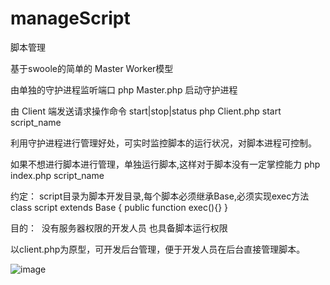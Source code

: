 # manageScript
脚本管理

基于swoole的简单的 Master Worker模型

由单独的守护进程监听端口 
php Master.php 启动守护进程

由 Client 端发送请求操作命令 start|stop|status
php Client.php start script_name

利用守护进程进行管理好处，可实时监控脚本的运行状况，对脚本进程可控制。

如果不想进行脚本进行管理，单独运行脚本,这样对于脚本没有一定掌控能力
php index.php script_name

约定：
script目录为脚本开发目录,每个脚本必须继承Base,必须实现exec方法
class script extends Base
{
    public function exec(){}
}

目的：
  没有服务器权限的开发人员 也具备脚本运行权限

以client.php为原型，可开发后台管理，便于开发人员在后台直接管理脚本。

![image](https://github.com/yanwenwu/manageScript/blob/master/start.png)
